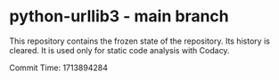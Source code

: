 # python-urllib3 - main branch

This repository contains the frozen state of the repository.
Its history is cleared. It is used only for static code
analysis with Codacy.

Commit Time: 1713894284